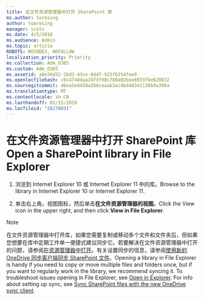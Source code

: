 ```yaml
---
title: 在文件资源管理器中打开 SharePoint 库
ms.author: toresing
author: tomresing
manager: scotv
ms.date: 4/5/2018
ms.audience: Admin
ms.topic: article
ROBOTS: NOINDEX, NOFOLLOW
localization_priority: Priority
ms.collection: Adm_O365
ms.custom: Adm_O365
ms.assetid: a8e56d32-2bd3-43ce-84df-925f6354fee0
ms.openlocfilehash: c0c4748daa24fdf98cf89a02bea6933fbe620832
ms.sourcegitcommit: d6ea5e9458a2b8ceaab3ac4bd483e1130b9a398a
ms.translationtype: MT
ms.contentlocale: zh-CN
ms.lasthandoff: 01/15/2019
ms.locfileid: "28278031"
---
```

# <a name="open-a-sharepoint-library-in-file-explorer"></a><span data-ttu-id="095a8-102">在文件资源管理器中打开 SharePoint 库</span><span class="sxs-lookup"><span data-stu-id="095a8-102">Open a SharePoint library in File Explorer</span></span>

1. <span data-ttu-id="095a8-103">浏览到 Internet Explorer 10 或 Internet Explorer 11 中的库。</span><span class="sxs-lookup"><span data-stu-id="095a8-103">Browse to the library in Internet Explorer 10 or Internet Explorer 11.</span></span> 
    
2. <span data-ttu-id="095a8-104">单击右上角，视图图标，然后单击**在文件资源管理器的视图**。</span><span class="sxs-lookup"><span data-stu-id="095a8-104">Click the View icon in the upper right, and then click **View in File Explorer**.</span></span>
    
> [!NOTE]
> <span data-ttu-id="095a8-p101">在文件资源管理器中打开库，如果您需要复制或移动多个文件和文件夹后，但如果您想要在库中定期工作单一便捷式建议同步它。若要解决在文件资源管理器中打开的问题，请参阅[在资源管理器中打开](https://go.microsoft.com/fwlink/?linkid=871665)。有关设置同步的信息，请参阅[使用新的 OneDrive 同步客户端同步 SharePoint 文件](https://go.microsoft.com/fwlink/?linkid=871666)。</span><span class="sxs-lookup"><span data-stu-id="095a8-p101">Opening a library in File Explorer is handy if you need to copy or move multiple files and folders once, but if you want to regularly work in the library, we recommend syncing it. To troubleshoot issues opening in File Explorer, see [Open in Explorer](https://go.microsoft.com/fwlink/?linkid=871665). For info about setting up sync, see [Sync SharePoint files with the new OneDrive sync client](https://go.microsoft.com/fwlink/?linkid=871666).</span></span> 
  

